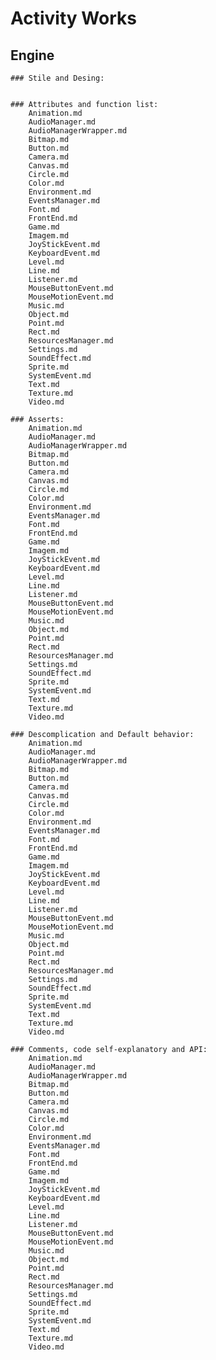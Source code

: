 # Activity Works  

## Engine  
	### Stile and Desing:  
		

	### Attributes and function list:  
		Animation.md  
		AudioManager.md  
		AudioManagerWrapper.md  
		Bitmap.md  
		Button.md  
		Camera.md  
		Canvas.md  
		Circle.md  
		Color.md  
		Environment.md  
		EventsManager.md  
		Font.md  
		FrontEnd.md  
		Game.md  
		Imagem.md  
		JoyStickEvent.md  
		KeyboardEvent.md  
		Level.md  
		Line.md  
		Listener.md  
		MouseButtonEvent.md  
		MouseMotionEvent.md  
		Music.md  
		Object.md  
		Point.md  
		Rect.md  
		ResourcesManager.md  
		Settings.md  
		SoundEffect.md  
		Sprite.md  
		SystemEvent.md  
		Text.md  
		Texture.md  
		Video.md  

	### Asserts:  
		Animation.md  
		AudioManager.md  
		AudioManagerWrapper.md  
		Bitmap.md  
		Button.md  
		Camera.md  
		Canvas.md  
		Circle.md  
		Color.md  
		Environment.md  
		EventsManager.md  
		Font.md  
		FrontEnd.md  
		Game.md  
		Imagem.md  
		JoyStickEvent.md  
		KeyboardEvent.md  
		Level.md  
		Line.md  
		Listener.md  
		MouseButtonEvent.md  
		MouseMotionEvent.md  
		Music.md  
		Object.md  
		Point.md  
		Rect.md  
		ResourcesManager.md  
		Settings.md  
		SoundEffect.md  
		Sprite.md  
		SystemEvent.md  
		Text.md  
		Texture.md  
		Video.md  

	### Descomplication and Default behavior:  
		Animation.md  
		AudioManager.md  
		AudioManagerWrapper.md  
		Bitmap.md  
		Button.md  
		Camera.md  
		Canvas.md  
		Circle.md  
		Color.md  
		Environment.md  
		EventsManager.md  
		Font.md  
		FrontEnd.md  
		Game.md  
		Imagem.md  
		JoyStickEvent.md  
		KeyboardEvent.md  
		Level.md  
		Line.md  
		Listener.md  
		MouseButtonEvent.md  
		MouseMotionEvent.md  
		Music.md  
		Object.md  
		Point.md  
		Rect.md  
		ResourcesManager.md  
		Settings.md  
		SoundEffect.md  
		Sprite.md  
		SystemEvent.md  
		Text.md  
		Texture.md  
		Video.md  

	### Comments, code self-explanatory and API:  
		Animation.md  
		AudioManager.md  
		AudioManagerWrapper.md  
		Bitmap.md  
		Button.md  
		Camera.md  
		Canvas.md  
		Circle.md  
		Color.md  
		Environment.md  
		EventsManager.md  
		Font.md  
		FrontEnd.md  
		Game.md  
		Imagem.md  
		JoyStickEvent.md  
		KeyboardEvent.md  
		Level.md  
		Line.md  
		Listener.md  
		MouseButtonEvent.md  
		MouseMotionEvent.md  
		Music.md  
		Object.md  
		Point.md  
		Rect.md  
		ResourcesManager.md  
		Settings.md  
		SoundEffect.md  
		Sprite.md  
		SystemEvent.md  
		Text.md  
		Texture.md  
		Video.md  
